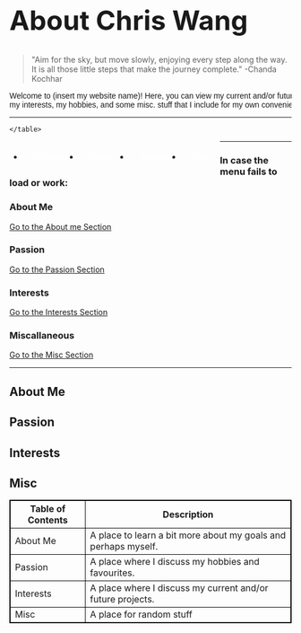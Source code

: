 <!doctype html>
<html>

<head>
<title> Chris Wang </title>
<style>
    table, th, td {
        border: 1px solid black;
    }
    
    ul {
        list-style-type: none;
        margin: 0;
        padding: 0;
        overflow: hidden;
        background-color: powderblue;
    }
    
    li {
        float:left;
    }
    
    li a{
        display: block;
        color: white;
        text-align: center;
        padding: 20px;
        text-decoration: none;
        font-family: sans-serif;
    }
    
    li a:hover {
        background-color: #111111;
    }
    </style>
    <!-- See info on LISTS (unordered lists)-->
</head>
<style>
html {
    background-image: url("pexels-photo-37728.jpeg");
    background-size: cover;
}
</style>
<!-- REVISE THE BACKGROUNDDDD-->
    
<h1 style="font-size:48px;"> About Chris Wang</h1>
    
<blockquote cite="https://www.brainyquote.com/quotes/chanda_kochhar_848186?src=t_aim">
"Aim for the sky, but move slowly, enjoying every step along the way. It is all those little steps that make the journey complete." -Chanda Kochhar
</blockquote>
    
<pre style="font-family:sans-serif;">
Welcome to (insert my website name)! Here, you can view my current and/or future projects, 
my interests, my hobbies, and some misc. stuff that I include for my own convenience.
</pre>
<hr>

<table style="width:100%">
<tr>
    <th>Table of Contents</th>
    <th>Description</th>
</tr>
<tr>
    <td> About Me</td>
    <td> A place to learn a bit more about my goals and perhaps myself.</td>
</tr>
<tr> 
    <td>Passion</td>
    <td>A place where I discuss my hobbies and favourites.</td>
</tr>
<tr>
    <td> Interests</td>
    <td> A place where I discuss my current and/or future projects.</td>
</tr>
<tr>
    <td>Misc</td>
    <td> A place for random stuff</td>
</tr>

    </table>
    
<ul>
    <li><a href="#Me">About me</a></li>
    <li><a href="#Passion">Passion</a></li>
    <li><a href="#Interests">Interests</a></li>
    <li><a href="#Misc">Misc</a></li>
    </ul>
<hr>
<h3>In case the menu fails to load or work:<h3>
<h3>About Me</h3>
<p><a href="#Me">Go to the About me Section</a></p>
<h3>Passion</h3>
    <p><a href="#Passion">Go to the Passion Section</a></p>
<h3>Interests</h3>
    <p><a href="#Interests">Go to the Interests Section</a></p>
<h3>Miscallaneous</h3>
    <p><a href="#Misc">Go to the Misc Section</a></p>
<!-- REMEMBER TO ADD MORE SECTIONS IF NEEDED-->
<hr>

<h2 id="Me">About Me</h2>
    
<h2 id="Passion">Passion</h2>
    
<h2 id="Interests">Interests</h2>
    
<h2 id="Misc">Misc</h2>

    
</body>
</html>
